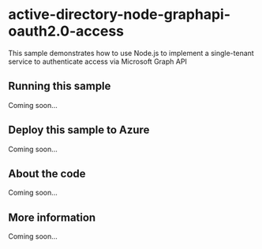 # active-directory-node-graphapi-oauth2.0-access
This sample demonstrates how to use Node.js to implement a single-tenant service to authenticate access via Microsoft Graph API
## Running this sample
Coming soon...
## Deploy this sample to Azure
Coming soon...
## About the code
Coming soon...
## More information
Coming soon...